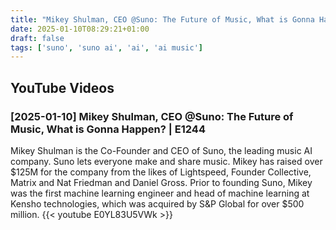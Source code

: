 ```yaml
---
title: "Mikey Shulman, CEO @Suno: The Future of Music, What is Gonna Happen?"
date: 2025-01-10T08:29:21+01:00
draft: false
tags: ['suno', 'suno ai', 'ai', 'ai music']
---
```

## YouTube Videos

### [2025-01-10] Mikey Shulman, CEO @Suno: The Future of Music, What is Gonna Happen? | E1244
Mikey Shulman is the Co-Founder and CEO of Suno, the leading music AI company. Suno lets everyone make and share music. Mikey has raised over $125M for the company from the likes of Lightspeed, Founder Collective, Matrix and Nat Friedman and Daniel Gross. Prior to founding Suno, Mikey was the first machine learning engineer and head of machine learning at Kensho technologies, which was acquired by S&P Global for over $500 million.
{{< youtube E0YL83U5VWk >}}
